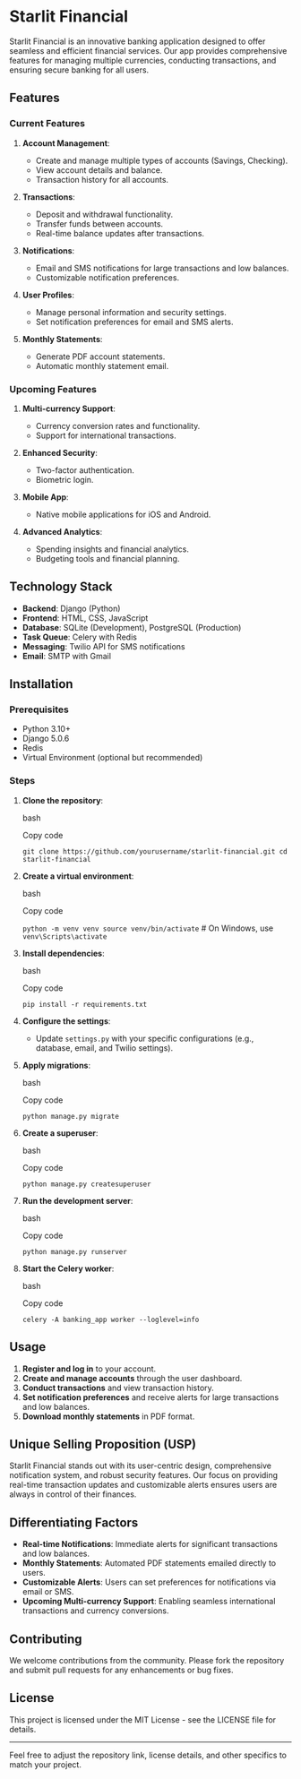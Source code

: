 Starlit Financial
=================

Starlit Financial is an innovative banking application designed to offer seamless and efficient financial services. Our app provides comprehensive features for managing multiple currencies, conducting transactions, and ensuring secure banking for all users.

Features
--------

### Current Features

1.  **Account Management**:

    -   Create and manage multiple types of accounts (Savings, Checking).
    -   View account details and balance.
    -   Transaction history for all accounts.
2.  **Transactions**:

    -   Deposit and withdrawal functionality.
    -   Transfer funds between accounts.
    -   Real-time balance updates after transactions.
3.  **Notifications**:

    -   Email and SMS notifications for large transactions and low balances.
    -   Customizable notification preferences.
4.  **User Profiles**:

    -   Manage personal information and security settings.
    -   Set notification preferences for email and SMS alerts.
5.  **Monthly Statements**:

    -   Generate PDF account statements.
    -   Automatic monthly statement email.

### Upcoming Features

1.  **Multi-currency Support**:

    -   Currency conversion rates and functionality.
    -   Support for international transactions.
2.  **Enhanced Security**:

    -   Two-factor authentication.
    -   Biometric login.
3.  **Mobile App**:

    -   Native mobile applications for iOS and Android.
4.  **Advanced Analytics**:

    -   Spending insights and financial analytics.
    -   Budgeting tools and financial planning.

Technology Stack
----------------

-   **Backend**: Django (Python)
-   **Frontend**: HTML, CSS, JavaScript
-   **Database**: SQLite (Development), PostgreSQL (Production)
-   **Task Queue**: Celery with Redis
-   **Messaging**: Twilio API for SMS notifications
-   **Email**: SMTP with Gmail

Installation
------------

### Prerequisites

-   Python 3.10+
-   Django 5.0.6
-   Redis
-   Virtual Environment (optional but recommended)

### Steps

1.  **Clone the repository**:

    bash

    Copy code

    `git clone https://github.com/yourusername/starlit-financial.git
    cd starlit-financial`

2.  **Create a virtual environment**:

    bash

    Copy code

    `python -m venv venv
    source venv/bin/activate`  # On Windows, use `venv\Scripts\activate`

3.  **Install dependencies**:

    bash

    Copy code

    `pip install -r requirements.txt`

4.  **Configure the settings**:

    -   Update `settings.py` with your specific configurations (e.g., database, email, and Twilio settings).
5.  **Apply migrations**:

    bash

    Copy code

    `python manage.py migrate`

6.  **Create a superuser**:

    bash

    Copy code

    `python manage.py createsuperuser`

7.  **Run the development server**:

    bash

    Copy code

    `python manage.py runserver`

8.  **Start the Celery worker**:

    bash

    Copy code

    `celery -A banking_app worker --loglevel=info`

Usage
-----

1.  **Register and log in** to your account.
2.  **Create and manage accounts** through the user dashboard.
3.  **Conduct transactions** and view transaction history.
4.  **Set notification preferences** and receive alerts for large transactions and low balances.
5.  **Download monthly statements** in PDF format.

Unique Selling Proposition (USP)
--------------------------------

Starlit Financial stands out with its user-centric design, comprehensive notification system, and robust security features. Our focus on providing real-time transaction updates and customizable alerts ensures users are always in control of their finances.

Differentiating Factors
-----------------------

-   **Real-time Notifications**: Immediate alerts for significant transactions and low balances.
-   **Monthly Statements**: Automated PDF statements emailed directly to users.
-   **Customizable Alerts**: Users can set preferences for notifications via email or SMS.
-   **Upcoming Multi-currency Support**: Enabling seamless international transactions and currency conversions.

Contributing
------------

We welcome contributions from the community. Please fork the repository and submit pull requests for any enhancements or bug fixes.

License
-------

This project is licensed under the MIT License - see the LICENSE file for details.

* * * * *

Feel free to adjust the repository link, license details, and other specifics to match your project.
